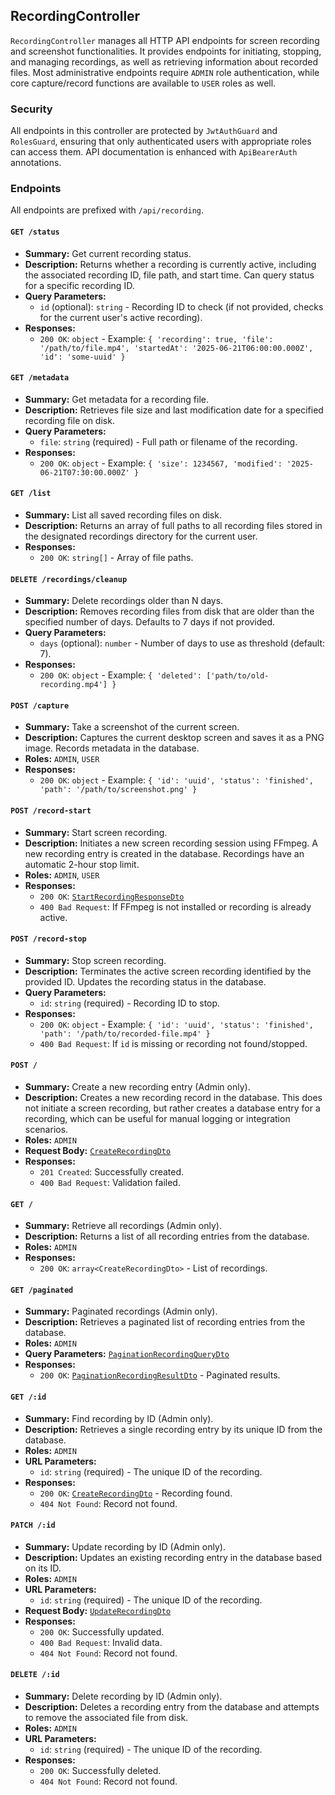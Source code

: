 ## RecordingController

`RecordingController` manages all HTTP API endpoints for screen recording and screenshot functionalities. It provides endpoints for initiating, stopping, and managing recordings, as well as retrieving information about recorded files. Most administrative endpoints require `ADMIN` role authentication, while core capture/record functions are available to `USER` roles as well.

### Security

All endpoints in this controller are protected by `JwtAuthGuard` and `RolesGuard`, ensuring that only authenticated users with appropriate roles can access them. API documentation is enhanced with `ApiBearerAuth` annotations.

### Endpoints

All endpoints are prefixed with `/api/recording`.

#### `GET /status`

- **Summary:** Get current recording status.
- **Description:** Returns whether a recording is currently active, including the associated recording ID, file path, and start time. Can query status for a specific recording ID.
- **Query Parameters:**
  - `id` (optional): `string` - Recording ID to check (if not provided, checks for the current user's active recording).
- **Responses:**
  - `200 OK`: `object` - Example: `{ 'recording': true, 'file': '/path/to/file.mp4', 'startedAt': '2025-06-21T06:00:00.000Z', 'id': 'some-uuid' }`

#### `GET /metadata`

- **Summary:** Get metadata for a recording file.
- **Description:** Retrieves file size and last modification date for a specified recording file on disk.
- **Query Parameters:**
  - `file`: `string` (required) - Full path or filename of the recording.
- **Responses:**
  - `200 OK`: `object` - Example: `{ 'size': 1234567, 'modified': '2025-06-21T07:30:00.000Z' }`

#### `GET /list`

- **Summary:** List all saved recording files on disk.
- **Description:** Returns an array of full paths to all recording files stored in the designated recordings directory for the current user.
- **Responses:**
  - `200 OK`: `string[]` - Array of file paths.

#### `DELETE /recordings/cleanup`

- **Summary:** Delete recordings older than N days.
- **Description:** Removes recording files from disk that are older than the specified number of days. Defaults to 7 days if not provided.
- **Query Parameters:**
  - `days` (optional): `number` - Number of days to use as threshold (default: 7).
- **Responses:**
  - `200 OK`: `object` - Example: `{ 'deleted': ['path/to/old-recording.mp4'] }`

#### `POST /capture`

- **Summary:** Take a screenshot of the current screen.
- **Description:** Captures the current desktop screen and saves it as a PNG image. Records metadata in the database.
- **Roles:** `ADMIN`, `USER`
- **Responses:**
  - `200 OK`: `object` - Example: `{ 'id': 'uuid', 'status': 'finished', 'path': '/path/to/screenshot.png' }`

#### `POST /record-start`

- **Summary:** Start screen recording.
- **Description:** Initiates a new screen recording session using FFmpeg. A new recording entry is created in the database. Recordings have an automatic 2-hour stop limit.
- **Roles:** `ADMIN`, `USER`
- **Responses:**
  - `200 OK`: [`StartRecordingResponseDto`](./DTOs.md)
  - `400 Bad Request`: If FFmpeg is not installed or recording is already active.

#### `POST /record-stop`

- **Summary:** Stop screen recording.
- **Description:** Terminates the active screen recording identified by the provided ID. Updates the recording status in the database.
- **Query Parameters:**
  - `id`: `string` (required) - Recording ID to stop.
- **Responses:**
  - `200 OK`: `object` - Example: `{ 'id': 'uuid', 'status': 'finished', 'path': '/path/to/recorded-file.mp4' }`
  - `400 Bad Request`: If `id` is missing or recording not found/stopped.

#### `POST /`

- **Summary:** Create a new recording entry (Admin only).
- **Description:** Creates a new recording record in the database. This does not initiate a screen recording, but rather creates a database entry for a recording, which can be useful for manual logging or integration scenarios.
- **Roles:** `ADMIN`
- **Request Body:** [`CreateRecordingDto`](./DTOs.md)
- **Responses:**
  - `201 Created`: Successfully created.
  - `400 Bad Request`: Validation failed.

#### `GET /`

- **Summary:** Retrieve all recordings (Admin only).
- **Description:** Returns a list of all recording entries from the database.
- **Roles:** `ADMIN`
- **Responses:**
  - `200 OK`: `array<CreateRecordingDto>` - List of recordings.

#### `GET /paginated`

- **Summary:** Paginated recordings (Admin only).
- **Description:** Retrieves a paginated list of recording entries from the database.
- **Roles:** `ADMIN`
- **Query Parameters:** [`PaginationRecordingQueryDto`](./DTOs.md)
- **Responses:**
  - `200 OK`: [`PaginationRecordingResultDto`](./DTOs.md) - Paginated results.

#### `GET /:id`

- **Summary:** Find recording by ID (Admin only).
- **Description:** Retrieves a single recording entry by its unique ID from the database.
- **Roles:** `ADMIN`
- **URL Parameters:**
  - `id`: `string` (required) - The unique ID of the recording.
- **Responses:**
  - `200 OK`: [`CreateRecordingDto`](./DTOs.md) - Recording found.
  - `404 Not Found`: Record not found.

#### `PATCH /:id`

- **Summary:** Update recording by ID (Admin only).
- **Description:** Updates an existing recording entry in the database based on its ID.
- **Roles:** `ADMIN`
- **URL Parameters:**
  - `id`: `string` (required) - The unique ID of the recording.
- **Request Body:** [`UpdateRecordingDto`](./DTOs.md)
- **Responses:**
  - `200 OK`: Successfully updated.
  - `400 Bad Request`: Invalid data.
  - `404 Not Found`: Record not found.

#### `DELETE /:id`

- **Summary:** Delete recording by ID (Admin only).
- **Description:** Deletes a recording entry from the database and attempts to remove the associated file from disk.
- **Roles:** `ADMIN`
- **URL Parameters:**
  - `id`: `string` (required) - The unique ID of the recording.
- **Responses:**
  - `200 OK`: Successfully deleted.
  - `404 Not Found`: Record not found.
